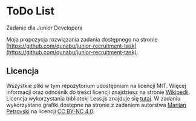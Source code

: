 # ToDo List
Zadanie dla Junior Developera

Moja propozycja rozwiązania zadania dostępnego na stronie [https://github.com/qunabu/junior-recruitment-task](https://github.com/qunabu/junior-recruitment-task).

## Licencja
Wszystkie pliki w tym repozytorium udostępniam na licencji MIT. Więcej informacji oraz odnośnik do treści licencji znajdziesz na stronie [Wikipedii](http://pl.wikipedia.org/wiki/Licencja_X11). Licencja wykorzystania biblioteki Less.js znajduje się [tutaj](https://raw.githubusercontent.com/less/less.js/master/LICENSE). W zadaniu wykorzystano grafiki dostępne na stronie z zadaniem autorstwa [Marijan Petrovski](https://www.behance.net/gallery/10852567/To-Do-List-(PSD)) na licencji [CC BY-NC 4.0](https://creativecommons.org/licenses/by-nc/4.0/).